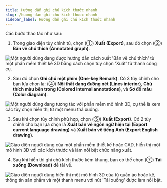 ```yaml
---
title: Hướng dẫn ghi chú kích thước nhanh
slug: /huong-dan-ghi-chu-kich-thuoc-nhanh
sidebar_label: Hướng dẫn ghi chú kích thước nhanh
---
```


Các bước thao tác như sau:

1. Trong giao diện tùy chỉnh tủ, chọn (①) **Xuất (Export)**, sau đó chọn (②) **Bản vẽ chú thích (Annotated graph)**.

![Một người dùng đang được hướng dẫn cách xuất 'Bản vẽ chú thích' từ một phần mềm thiết kế 3D bằng cách chọn tùy chọn 'Xuất' từ thanh công cụ.](https://storage.googleapis.com/jegavn_kb/image_jegavn/315.1.jpg)

2. Sau đó chọn **Ghi chú một phím (One-key Remark)**. Có 3 tùy chỉnh cho bạn lựa chọn là: (④) **Nội thất dạng đường nét (Lines interior)**, **Chú thích màu bên trong (Colored internal annotations)**, và **Sơ đồ màu (Color diagram)**.

![Một người dùng đang tương tác với phần mềm mô hình 3D, cụ thể là xem các tùy chọn hiển thị từ một menu thả xuống.](https://storage.googleapis.com/jegavn_kb/image_jegavn/315.2.jpg)

3. Sau khi chọn tùy chỉnh phù hợp, chọn (⑤) **Xuất (Export)**. Có 2 tùy chỉnh cho bạn lựa chọn là **Xuất bản vẽ ngôn ngữ hiện tại (Export current language drawing)** và **Xuất bản vẽ tiếng Anh (Export English drawing)**.

![Giao diện người dùng của một phần mềm thiết kế hoặc CAD, hiển thị một mô hình 3D với các kích thước và làm nổi bật chức năng xuất.](https://storage.googleapis.com/jegavn_kb/image_jegavn/315.3.jpg)

4. Sau khi hiển thị ghi chú kích thước kèm khung, bạn có thể chọn (⑦) **Tải xuống (Download)** để tải về.

![Giao diện người dùng hiển thị một mô hình 3D của tủ quần áo hoặc kệ, thông tin sản phẩm và một thanh menu với nút 'Tải xuống' được làm nổi bật.](https://storage.googleapis.com/jegavn_kb/image_jegavn/315.4.jpg)